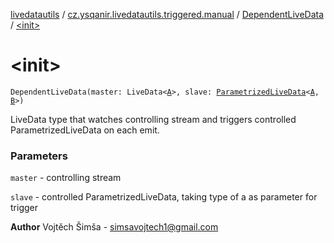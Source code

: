 [livedatautils](../../index.md) / [cz.ysqanir.livedatautils.triggered.manual](../index.md) / [DependentLiveData](index.md) / [&lt;init&gt;](./-init-.md)

# &lt;init&gt;

`DependentLiveData(master: LiveData<`[`A`](index.md#A)`>, slave: `[`ParametrizedLiveData`](../-parametrized-live-data/index.md)`<`[`A`](index.md#A)`, `[`B`](index.md#B)`>)`

LiveData type that watches controlling stream and triggers controlled ParametrizedLiveData on each emit.

### Parameters

`master` - controlling stream

`slave` - controlled ParametrizedLiveData, taking type of a as parameter for trigger

**Author**
Vojtěch Šimša - simsavojtech1@gmail.com

